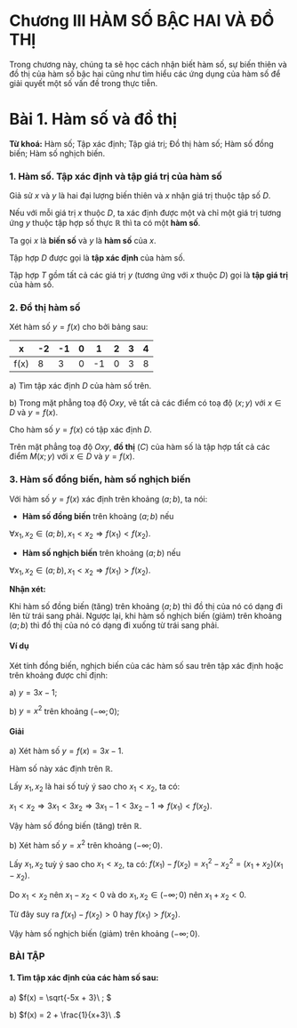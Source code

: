 # Chương III HÀM SỐ BẬC HAI VÀ ĐỒ THỊ

Trong chương này, chúng ta sẽ học cách nhận biết hàm số, sự biến thiên và đồ thị của hàm số bậc hai cũng như tìm hiểu các ứng dụng của hàm số để giải quyết một số vấn đề trong thực tiễn.

# Bài 1. Hàm số và đồ thị

**Từ khoá:** Hàm số; Tập xác định; Tập giá trị; Đồ thị hàm số; Hàm số đồng biến; Hàm số nghịch biến.

### 1. Hàm số. Tập xác định và tập giá trị của hàm số

Giả sử $x$ và $y$ là hai đại lượng biến thiên và $x$ nhận giá trị thuộc tập số $D$.

Nếu với mỗi giá trị $x$ thuộc $D$, ta xác định được một và chỉ một giá trị tương ứng $y$ thuộc tập hợp số thực $\mathbb{R}$ thì ta có một **hàm số**.

Ta gọi $x$ là **biến số** và $y$ là **hàm số** của $x$.

Tập hợp $D$ được gọi là **tập xác định** của hàm số.

Tập hợp $T$ gồm tất cả các giá trị $y$ (tương ứng với $x$ thuộc $D$) gọi là **tập giá trị** của hàm số.

### 2. Đồ thị hàm số
Xét hàm số $y = f(x)$ cho bởi bảng sau:

| x | -2 | -1 | 0 | 1 | 2 | 3 | 4 |
|---|---|---|---|---|---|---|---|
| f(x) | 8 | 3 | 0 | -1 | 0 | 3 | 8 |

a) Tìm tập xác định $D$ của hàm số trên.

b) Trong mặt phẳng toạ độ $Oxy$, vẽ tất cả các điểm có toạ độ $(x; y)$ với $x \in D$ và $y = f(x)$.

Cho hàm số $y = f(x)$ có tập xác định $D$.

Trên mặt phẳng toạ độ $Oxy$, **đồ thị** $(C)$ của hàm số là tập hợp tất cả các điểm $M(x; y)$ với $x \in D$ và $y = f(x)$.

### 3. Hàm số đồng biến, hàm số nghịch biến

Với hàm số $y = f(x)$ xác định trên khoảng $(a; b)$, ta nói:

- **Hàm số đồng biến** trên khoảng $(a; b)$ nếu

$\forall x_1, x_2 \in (a; b), x_1 < x_2 \Rightarrow f(x_1) < f(x_2)$.

- **Hàm số nghịch biến** trên khoảng $(a; b)$ nếu

$\forall x_1, x_2 \in (a; b), x_1 < x_2 \Rightarrow f(x_1) > f(x_2)$.

**Nhận xét:**

Khi hàm số đồng biến (tăng) trên khoảng $(a; b)$ thì đồ thị của nó có dạng đi lên từ trái sang phải. Ngược lại, khi hàm số nghịch biến (giảm) trên khoảng $(a; b)$ thì đồ thị của nó có dạng đi xuống từ trái sang phải.

#### Ví dụ

Xét tính đồng biến, nghịch biến của các hàm số sau trên tập xác định hoặc trên khoảng được chỉ định:

a) $y = 3x - 1$;

b) $y = x^2$ trên khoảng $(-\infty; 0)$;

#### Giải

a) Xét hàm số $y = f(x) = 3x - 1$.

Hàm số này xác định trên $\mathbb{R}$.

Lấy $x_1, x_2$ là hai số tuỳ ý sao cho $x_1 < x_2$, ta có:

$x_1 < x_2 \Rightarrow 3x_1 < 3x_2 \Rightarrow 3x_1 - 1 < 3x_2 - 1 \Rightarrow f(x_1) < f(x_2)$.

Vậy hàm số đồng biến (tăng) trên $\mathbb{R}$.

b) Xét hàm số $y = x^2$ trên khoảng $(-\infty; 0)$.

Lấy $x_1, x_2$ tuỳ ý sao cho $x_1 < x_2$, ta có: $f(x_1) - f(x_2) = x_1^2 - x_2^2 = (x_1 + x_2)(x_1 - x_2)$.

Do $x_1 < x_2$ nên $x_1 - x_2 < 0$ và do $x_1, x_2 \in (-\infty; 0)$ nên $x_1 + x_2 < 0$.

Từ đây suy ra $f(x_1) - f(x_2) > 0$ hay $f(x_1) > f(x_2)$.

Vậy hàm số nghịch biến (giảm) trên khoảng $(-\infty; 0)$.

### BÀI TẬP

#### 1. Tìm tập xác định của các hàm số sau:

a) $f(x) = \sqrt{-5x + 3}\ ; $

b) $f(x) = 2 + \frac{1}{x+3}\ .$

